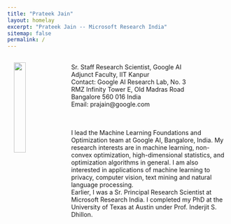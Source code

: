 ```yaml
---
title: "Prateek Jain"
layout: homelay
excerpt: "Prateek Jain -- Microsoft Research India"
sitemap: false
permalink: /
---
```

<img src="{{ site.url }}{{ site.baseurl }}/images/newpic.jpg" class="img-responsive" width="23%" style="float: left; padding: 15px;" />
 <br>
 Sr. Staff Research Scientist, Google AI<br>
 Adjunct Faculty, IIT Kanpur<br>
 Contact:
 Google AI Research Lab, No. 3<br>
 RMZ Infinity Tower E, Old Madras Road<br>
 Bangalore 560 016 India<br>
 Email: prajain@google.com<br>

<br>
<br>
<p>
I lead the Machine Learning Foundations and Optimization team at Google AI, Bangalore, India. My research interests are in machine learning, non-convex optimization, high-dimensional statistics, and optimization algorithms in general. I am also interested in applications of machine learning to privacy, computer vision, text mining and natural language processing. 
<br>
Earlier, I was a Sr. Principal Research Scientist at Microsoft Research India. I completed my PhD at the University of Texas at Austin under Prof. Inderjit S. Dhillon. 

</p>


<br><br><br>